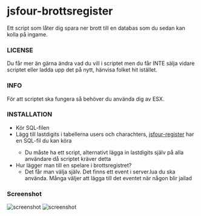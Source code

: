 # jsfour-brottsregister
Ett script som låter dig spara ner brott till en databas som du sedan kan kolla på ingame.

### LICENSE
Du får mer än gärna ändra vad du vill i scriptet men du får INTE sälja vidare scriptet eller ladda upp det på nytt, hänvisa folket hit istället.

### INFO
För att scriptet ska fungera så behöver du använda dig av ESX.

### INSTALLATION
* Kör SQL-filen
* Lägg till lastdigits i tabellerna users och charachters, <a href="https://github.com/jonassvensson4/jsfour-register">jsfour-register<a/> har en SQL-fil du kan köra
  - Du måste ha ett script, alternativt lägga in lastdigits själv på alla användare då scriptet kräver detta
* Hur lägger man till en spelare i brottsregistret?
  - Det får man välja själv. Det finns ett event i server.lua du ska använda. Många väljer att lägga till det eventet när någon blir jailad

### Screenshot
![screenshot](https://i.imgur.com/6Cp2DHt.png)
![screenshot](https://i.imgur.com/OGsMx81.png)
